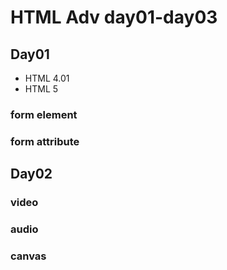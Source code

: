 # HTML Adv day01-day03

## Day01
- HTML 4.01
- HTML 5

### form element

### form attribute

## Day02

### video

### audio

### canvas

